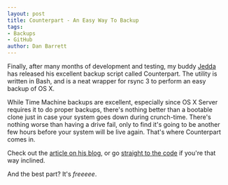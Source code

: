 ```yaml
---
layout: post
title: Counterpart - An Easy Way To Backup
tags:
- Backups
- GitHub
author: Dan Barrett
---
```


Finally, after many months of development and testing, my buddy [Jedda](http://jedda.me) has released his excellent backup script called Counterpart.  The utility is written in Bash, and is a neat wrapper for rsync 3 to perform an easy backup of OS X.

While Time Machine backups are excellent, especially since OS X Server requires it to do proper backups, there's nothing better than a bootable clone just in case your system goes down during crunch-time.  There's nothing worse than having a drive fail, only to find it's going to be another few hours before your system will be live again.  That's where Counterpart comes in.

Check out the [article on his blog](http://jedda.me/2013/12/introducing-counterpart/), or go [straight to the code](https://github.com/jedda/Counterpart) if you're that way inclined.

And the best part?  It's _freeeee_.